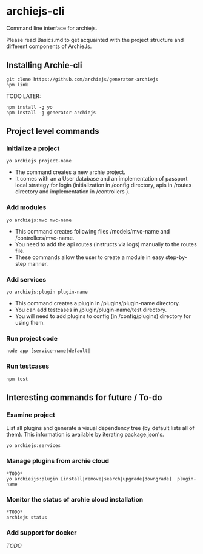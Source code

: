 # archiejs-cli
Command line interface for archiejs.


Please read Basics.md to get acquainted with the project structure and different components of ArchieJs.


## Installing Archie-cli

```
git clone https://github.com/archiejs/generator-archiejs
npm link
```

TODO LATER:
```
npm install -g yo
npm install -g generator-archiejs
```


## Project level commands


### Initialize a project

```
yo archiejs project-name
```

* The command creates a new archie project. 
* It comes with an a User database and an implementation of passport local strategy for login (initialization in /config directory, apis in /routes directory and implementation in /controllers ).


### Add modules

```
yo archiejs:mvc mvc-name
```

* This command creates following files /models/mvc-name and /controllers/mvc-name. 
* You need to add the api routes (instructs via logs) manually to the routes file.
* These commands allow the user to create a module in easy step-by-step manner.


### Add services

```
yo archiejs:plugin plugin-name
```

* This command creates a plugin in /plugins/plugin-name directory.
* You can add testcases in /plugin/plugin-name/test directory.
* You will need to add plugins to config (in /config/plugins) directory for using them.


### Run project code

```
node app [service-name|default|
```

### Run testcases

```
npm test
```

## Interesting commands for future / To-do


### Examine project


List all plugins and generate a visual dependency tree (by default lists all of them). This information is available by iterating package.json's.

```
yo archiejs:services
```

### Manage plugins from archie cloud


```
*TODO*
yo archieijs:plugin [install|remove|search|upgrade|downgrade]  plugin-name
```


### Monitor the status of archie cloud installation

```
*TODO*
archiejs status
```

### Add support for docker

*TODO*
